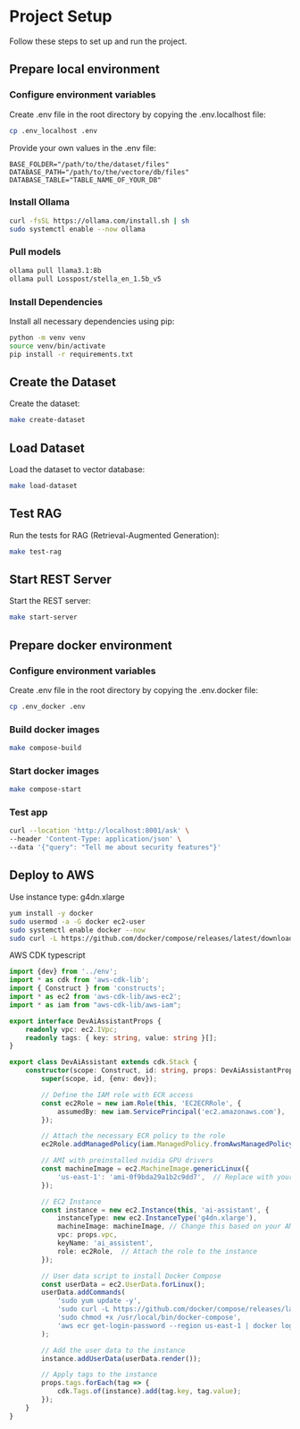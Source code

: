 # Project Setup

Follow these steps to set up and run the project.

## Prepare local environment

### Configure environment variables

Create .env file in the root directory by copying the .env.localhost file:
```bash
cp .env_localhost .env 
```

Provide your own values in the .env file:
```env
BASE_FOLDER="/path/to/the/dataset/files"
DATABASE_PATH="/path/to/the/vectore/db/files"
DATABASE_TABLE="TABLE_NAME_OF_YOUR_DB"
```

### Install Ollama
```bash
curl -fsSL https://ollama.com/install.sh | sh
sudo systemctl enable --now ollama
```

### Pull models
```bash
ollama pull llama3.1:8b
ollama pull Losspost/stella_en_1.5b_v5
```

### Install Dependencies
Install all necessary dependencies using pip:
```bash
python -m venv venv
source venv/bin/activate
pip install -r requirements.txt
```

## Create the Dataset
Create the dataset:
```bash
make create-dataset
```

## Load Dataset
Load the dataset to vector database:
```bash
make load-dataset
```

## Test RAG
Run the tests for RAG (Retrieval-Augmented Generation):
```bash
make test-rag
```

## Start REST Server
Start the REST server:
```bash
make start-server
```

## Prepare docker environment

### Configure environment variables

Create .env file in the root directory by copying the .env.docker file:
```bash
cp .env_docker .env 
```

### Build docker images
```bash
make compose-build
```

### Start docker images
```bash
make compose-start
```

### Test app
```bash
curl --location 'http://localhost:8001/ask' \
--header 'Content-Type: application/json' \
--data '{"query": "Tell me about security features"}'
```

## Deploy to AWS

Use instance type: g4dn.xlarge

```bash
yum install -y docker
sudo usermod -a -G docker ec2-user
sudo systemctl enable docker --now
sudo curl -L https://github.com/docker/compose/releases/latest/download/docker-compose-$(uname -s)-$(uname -m) -o /usr/local/bin/docker-compose
```

AWS CDK typescript
```typescript
import {dev} from '../env';
import * as cdk from 'aws-cdk-lib';
import { Construct } from 'constructs';
import * as ec2 from 'aws-cdk-lib/aws-ec2';
import * as iam from "aws-cdk-lib/aws-iam";

export interface DevAiAssistantProps {
    readonly vpc: ec2.IVpc;
    readonly tags: { key: string, value: string }[];
}

export class DevAiAssistant extends cdk.Stack {
    constructor(scope: Construct, id: string, props: DevAiAssistantProps) {
        super(scope, id, {env: dev});

        // Define the IAM role with ECR access
        const ec2Role = new iam.Role(this, 'EC2ECRRole', {
            assumedBy: new iam.ServicePrincipal('ec2.amazonaws.com'),
        });

        // Attach the necessary ECR policy to the role
        ec2Role.addManagedPolicy(iam.ManagedPolicy.fromAwsManagedPolicyName('AmazonEC2ContainerRegistryReadOnly'));

        // AMI with preinstalled nvidia GPU drivers
        const machineImage = ec2.MachineImage.genericLinux({
            'us-east-1': 'ami-0f9bda29a1b2c9dd7',  // Replace with your correct region and AMI ID
        });

        // EC2 Instance
        const instance = new ec2.Instance(this, 'ai-assistant', {
            instanceType: new ec2.InstanceType('g4dn.xlarge'),
            machineImage: machineImage, // Change this based on your AMI requirements
            vpc: props.vpc,
            keyName: 'ai_assistent',
            role: ec2Role,  // Attach the role to the instance
        });

        // User data script to install Docker Compose
        const userData = ec2.UserData.forLinux();
        userData.addCommands(
            'sudo yum update -y',
            'sudo curl -L https://github.com/docker/compose/releases/latest/download/docker-compose-$(uname -s)-$(uname -m) -o /usr/local/bin/docker-compose',
            'sudo chmod +x /usr/local/bin/docker-compose',
            'aws ecr get-login-password --region us-east-1 | docker login --username AWS --password-stdin 117521322591.dkr.ecr.us-east-1.amazonaws.com',
        );

        // Add the user data to the instance
        instance.addUserData(userData.render());

        // Apply tags to the instance
        props.tags.forEach(tag => {
            cdk.Tags.of(instance).add(tag.key, tag.value);
        });
    }
}
```